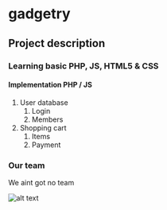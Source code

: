 # gadgetry

## Project description
  ###  Learning basic PHP, JS, HTML5 & CSS
  
  #### Implementation PHP / JS
  1. User database
      1. Login
      1. Members
  1. Shopping cart
      1. Items
      1. Payment
      
  ### Our team
  We aint got no team 
  
  ![alt text](  https://scontent-arn2-1.xx.fbcdn.net/v/t35.0-12/s2048x2048/18817799_10203040255282694_1137399521_o.png?oh=f9de90b01ced959469d347405d8bfa43&oe=5934984D )
  
  
  
  
